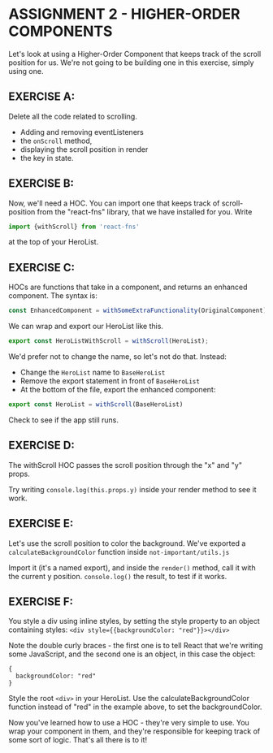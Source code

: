 # ASSIGNMENT 2 - HIGHER-ORDER COMPONENTS

Let's look at using a Higher-Order Component that keeps track of the scroll position for us.
We're not going to be building one in this exercise, simply using one.

## EXERCISE A:
Delete all the code related to scrolling.
- Adding and removing eventListeners
- the `onScroll` method,
- displaying the scroll position in render
- the key in state.

## EXERCISE B:
Now, we'll need a HOC.
You can import one that keeps track of scroll-position from the "react-fns" library, that
we have installed for you.
Write
```js
import {withScroll} from 'react-fns'
```
at the top of your HeroList.

## EXERCISE C:
HOCs are functions that take in a component, and returns an enhanced component.
The syntax is:
```js
const EnhancedComponent = withSomeExtraFunctionality(OriginalComponent)
```
We can wrap and export our HeroList like this.
```js
export const HeroListWithScroll = withScroll(HeroList);
```

We'd prefer not to change the name, so let's not do that. Instead:
- Change the `HeroList` name to `BaseHeroList`
- Remove the export statement in front of `BaseHeroList`
- At the bottom of the file, export the enhanced component:
```js
export const HeroList = withScroll(BaseHeroList)
```

Check to see if the app still runs.

## EXERCISE D:
The withScroll HOC passes the scroll position through the "x" and "y" props.

Try writing `console.log(this.props.y)` inside your render method to see it work.

## EXERCISE E:
Let's use the scroll position to color the background.
We've exported a `calculateBackgroundColor` function inside `not-important/utils.js`

Import it (it's a named export), and inside the `render()` method, call it with the current y position.
`console.log()` the result, to test if it works.

## EXERCISE F:
You style a div using inline styles, by setting the style property to an object
containing styles:
`<div style={{backgroundColor: "red"}}></div>`

Note the double curly braces - the first one is to tell React that we're writing some JavaScript, and the second
one is an object, in this case the object:
```json5
{
  backgroundColor: "red"
}
```

Style the root `<div>` in your HeroList.
Use the calculateBackgroundColor function instead of "red" in the example above, to set the backgroundColor.

Now you've learned how to use a HOC - they're very simple to use. You wrap your component in them, and they're responsible
for keeping track of some sort of logic. That's all there is to it!
